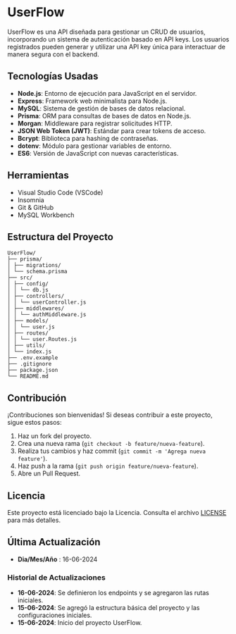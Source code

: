 # UserFlow

UserFlow es una API diseñada para gestionar un CRUD de usuarios, incorporando un sistema de autenticación basado en API keys. Los usuarios registrados pueden generar y utilizar una API key única para interactuar de manera segura con el backend.

## Tecnologías Usadas

- **Node.js**: Entorno de ejecución para JavaScript en el servidor.
- **Express**: Framework web minimalista para Node.js.
- **MySQL**: Sistema de gestión de bases de datos relacional.
- **Prisma**: ORM para consultas de bases de datos en Node.js.
- **Morgan**: Middleware para registrar solicitudes HTTP.
- **JSON Web Token (JWT)**: Estándar para crear tokens de acceso.
- **Bcrypt**: Biblioteca para hashing de contraseñas.
- **dotenv**: Módulo para gestionar variables de entorno.
- **ES6**: Versión de JavaScript con nuevas características.

## Herramientas

- Visual Studio Code (VSCode)
- Insomnia
- Git & GitHub
- MySQL Workbench

## Estructura del Proyecto

```
UserFlow/
├── prisma/
│ ├── migrations/
│ └── schema.prisma
├── src/
│ ├── config/
│ │ └── db.js
│ ├── controllers/
│ │ └── userController.js
│ ├── middlewares/
│ │ └── authMiddleware.js
│ ├── models/
│ │ └── user.js
│ ├── routes/
│ │ └── user.Routes.js
│ ├── utils/
│ └── index.js
├── .env.example
├── .gitignore
├── package.json
└── README.md
```

## Contribución

¡Contribuciones son bienvenidas! Si deseas contribuir a este proyecto, sigue estos pasos:

1. Haz un fork del proyecto.
2. Crea una nueva rama (`git checkout -b feature/nueva-feature`).
3. Realiza tus cambios y haz commit (`git commit -m 'Agrega nueva feature'`).
4. Haz push a la rama (`git push origin feature/nueva-feature`).
5. Abre un Pull Request.

## Licencia

Este proyecto está licenciado bajo la Licencia. Consulta el archivo [LICENSE](LICENSE) para más detalles.

## Última Actualización

- **Dia/Mes/Año** : 16-06-2024

### Historial de Actualizaciones

- **16-06-2024**: Se definieron los endpoints y se agregaron las rutas iniciales.
- **15-06-2024**: Se agregó la estructura básica del proyecto y las configuraciones iniciales.
- **15-06-2024**: Inicio del proyecto UserFlow.
